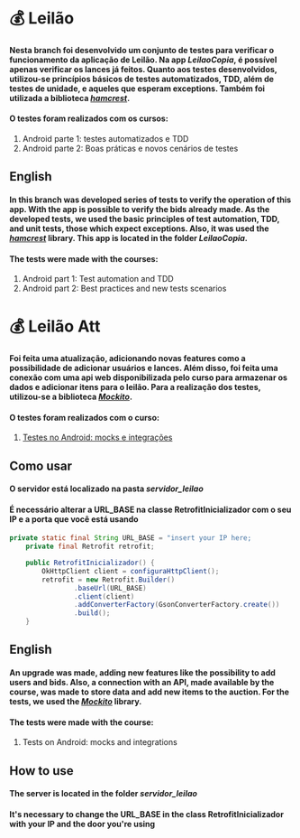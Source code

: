 # :moneybag: Leilão
#### Nesta branch foi desenvolvido um conjunto de testes para verificar o funcionamento da aplicação de Leilão. Na app *LeilaoCopia*, é possível apenas verificar os lances já feitos. Quanto aos testes desenvolvidos, utilizou-se princípios básicos de testes automatizados, TDD, além de testes de unidade, e aqueles que esperam exceptions. Também foi utilizada a biblioteca [*hamcrest*](http://hamcrest.org).
#### O testes foram realizados com os cursos:
1. Android parte 1: testes automatizados e TDD
2. Android parte 2: Boas práticas e novos cenários de testes

## English
#### In this branch was developed series of tests to verify the operation of this app. With the app is possible to verify the bids already made. As the developed tests, we used the basic principles of test automation, TDD, and unit tests, those which expect exceptions. Also, it was used the [_hamcrest_](http://hamcrest.org) library. This app is located in the folder _LeilaoCopia_.
#### The tests were made with the courses:
1. Android part 1: Test automation and TDD
2. Android part 2: Best practices and new tests scenarios

# :moneybag: Leilão Att
#### Foi feita uma atualização, adicionando novas features como a possibilidade de adicionar usuários e lances. Além disso, foi feita uma conexão com uma api web disponibilizada pelo curso para armazenar os dados e adicionar itens para o leilão. Para a realização dos testes, utilizou-se a biblioteca [_Mockito_](https://site.mockito.org).

#### O testes foram realizados com o curso:
1. [Testes no Android: mocks e integrações](https://cursos.alura.com.br/course/testes-android-mockito-e-integracoes)

## Como usar
#### O servidor está localizado na pasta _servidor_leilao_
#### É necessário alterar a URL_BASE na classe RetrofitInicializador com o seu IP e a porta que você está usando
```java
private static final String URL_BASE = "insert your IP here;
    private final Retrofit retrofit;

    public RetrofitInicializador() {
        OkHttpClient client = configuraHttpClient();
        retrofit = new Retrofit.Builder()
                .baseUrl(URL_BASE)
                .client(client)
                .addConverterFactory(GsonConverterFactory.create())
                .build();
    }
````

## English
#### An upgrade was made, adding new features like the possibility to add users and bids. Also, a connection with an API, made available by the course, was made to store data and add new items to the auction. For the tests, we used the [_Mockito_](https://site.mockito.org) library.

#### The tests were made with the course:
1. Tests on Android: mocks and integrations

## How to use
#### The server is located in the folder _servidor_leilao_
#### It's necessary to change the URL_BASE in the class RetrofitInicializador with your IP and the door you're using
